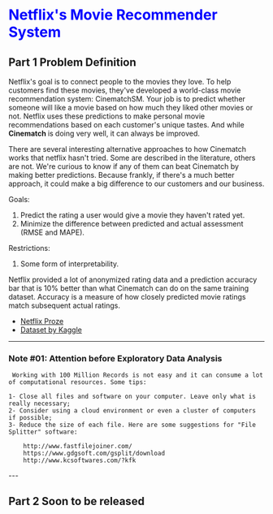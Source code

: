 # <font color='blue'>Netflix's Movie Recommender System</font>

## Part 1 Problem Definition

<p>
Netflix's goal is to connect people to the movies they love. To help customers find these movies, they've developed a world-class movie recommendation system: CinematchSM. Your job is to predict whether someone will like a movie based on how much they liked other movies or not. Netflix uses these predictions to make personal movie recommendations based on each customer's unique tastes. And while <b> Cinematch </b> is doing very well, it can always be improved.
</p>
<p> There are several interesting alternative approaches to how Cinematch works that netflix hasn't tried. Some are described in the literature, others are not. We're curious to know if any of them can beat Cinematch by making better predictions. Because frankly, if there's a much better approach, it could make a big difference to our customers and our business. </p>

Goals:

1. Predict the rating a user would give a movie they haven't rated yet.
2. Minimize the difference between predicted and actual assessment (RMSE and MAPE).

Restrictions:

1. Some form of interpretability.

<p>
Netflix provided a lot of anonymized rating data and a prediction accuracy bar that is 10% better than what Cinematch can do on the same training dataset. Accuracy is a measure of how closely predicted movie ratings match subsequent actual ratings.
</p>


 - [Netflix Proze](https://www.netflixprize.com/rules.html)
 - [Dataset by Kaggle](https://www.kaggle.com/netflix-inc/netflix-prize-data)

 ---

 ### Note #01: Attention before Exploratory Data Analysis  
     Working with 100 Million Records is not easy and it can consume a lot of computational resources. Some tips:

    1- Close all files and software on your computer. Leave only what is really necessary;
    2- Consider using a cloud environment or even a cluster of computers if possible;
    3- Reduce the size of each file. Here are some suggestions for "File Splitter" software:

        http://www.fastfilejoiner.com/
        https://www.gdgsoft.com/gsplit/download
        http://www.kcsoftwares.com/?kfk
--- </n>
## Part 2 Soon to be released
